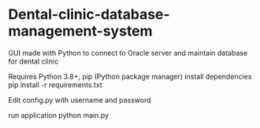 # Dental-clinic-database-management-system
GUI made with Python to connect to Oracle server and maintain database for dental clinic

Requires Python 3.8+, pip (Python package manager) install dependencies pip install -r requirements.txt

Edit config.py with username and password

run application python main.py
